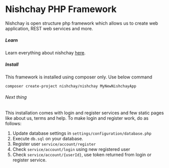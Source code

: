 # Nishchay PHP Framework

Nishchay is open structure php framework which allows us to create web application, REST web services and more.

##### Learn

Learn everything about nishchay [here](https://nishchay.io/learningCenter).

##### Install

This framework is installed using composer only.  Use below command

```
composer create-project nishchay/nishchay MyNewNishchayApp
```

###### Next thing

This installation comes with login and register services and few static pages like about us, terms and help. To make login and register work, do as follows:


1. Update database settings in `settings/configuration/database.php`
2. Execute `db.sql` on your database.
3. Register user `service/account/register`
4. Check `service/account/login` using new registered user
5. Check `service/account/{userId}`, use token returned from login or register service.
